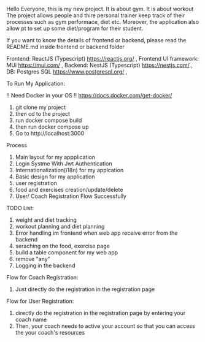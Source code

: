 Hello Everyone, this is my new project.
It is about gym. It is about workout
The project allows people and thire personal trainer keep track of their processes such as gym performace, diet etc. Moreover, the application also allow pt to set up some diet/program for their student.

If you want to know the details of frontend or backend, please read the README.md inside frontend or backend folder

Frontend: ReactJS (Typescript) https://reactjs.org/ , 
Frontend UI framework: MUi https://mui.com/ ,
Backend: NestJS (Typescript) https://nestjs.com/  ,
DB: Postgres SQL https://www.postgresql.org/  ,


To Run My Application:

!! Need Docker in your OS !!
https://docs.docker.com/get-docker/

1. git clone my project
2. then cd to the project
3. run docker compose build
4. then run docker compose up
5. Go to http://localhost:3000 

Process

1. Main layout for my appplication
2. Login Systme With Jwt Authentication
3. Internationalization(i18n) for my applcation 
4. Basic design for my application
5. user registration
6. food and exercises creation/update/delete
7. User/ Coach Registration Flow Successfully


TODO List:
1. weight and diet tracking
2. workout planning and diet planning
3. Error handling im frontend when web app receive error from the backend
4. seraching on the food, exercise page
5. build a table component for my web app
6. remove "any" 
7. Logging in the backend




Flow for Coach Registration:
1. Just directly do the registration in the registration page

Flow for User Registration:
1. directly do the registration in the registration page by entering your coach name
2. Then, your coach needs to active your account so that you can access the your coach's resources
